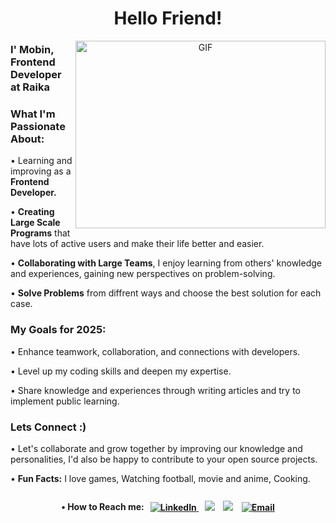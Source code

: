 <h1 align="center">Hello Friend!</h1>
<a target="_blank" align="center">
  <img align="right" top="500" height="300" width="400" alt="GIF" src="https://media.giphy.com/media/SWoSkN6DxTszqIKEqv/giphy.gif">
</a>
<h3 align="left">I' Mobin, Frontend Developer at Raika</h3>
<h3 align="left">What I'm Passionate About:</h3>
<p align="left">• Learning and improving as a <strong>Frontend Developer.</strong></p>
<p align="left">• <strong>Creating Large Scale Programs</strong> that have lots of active users and make their life better and easier.</p>
<p align="left">• <strong>Collaborating with Large Teams</strong>, I enjoy learning from others' knowledge and experiences, gaining new perspectives on problem-solving.</p>
<p align="left">• <strong>Solve Problems</strong> from diffrent ways and choose the best solution for each case.</p>
<h3 align="left">My Goals for 2025:</h3>
<p align="left">• Enhance teamwork, collaboration, and connections with developers.</p>
<p align="left">• Level up my coding skills and deepen my expertise.</p>
<p align="left">• Share knowledge and experiences through writing articles and try to implement public learning.</p>

<h3 align="left">Lets Connect :)</h3>
<p align="left">• Let's collaborate and grow together by improving our knowledge and personalities, I'd also be happy to contribute to your open source projects.</p>
<p align="left">• <strong>Fun Facts:</strong> I love games, Watching football, movie and anime, Cooking.</p>
<div align="left" style="display: flex; align-items: center; justify-content: center;">
  <p><strong>• How to Reach me:<strong/></p>
  <a style="margin-left: 10px;" target="_blank" href="https://www.linkedin.com/in/mobin-afshari/">
    <img src="https://img.icons8.com/doodle/40/000000/linkedin--v2.png" alt="LinkedIn">
  </a>
    <a style="margin-left: 10px;" target="_blank" href="https://instagram.com/mobin_afsharii">
			<img src="https://img.icons8.com/doodle/40/000000/instagram-new--v2.png"></a>
	  <a style="margin-left: 10px;" target="_blank" href="https://github.com/Mobinafshari">
		<img src="https://img.icons8.com/doodle/40/000000/github--v1.png"></a>
	  <a href="mailto:afshari.mobin00@gmail.com" target="_blank" style="margin-left: 10px;">
  <img src="https://img.icons8.com/?size=42&id=td499GRWwrWC&format=png&color=000000" alt="Email" >
</a>
</div>

